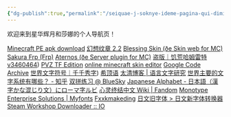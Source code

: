 ```yaml
---
{"dg-publish":true,"permalink":"/seiquae-j-soknye-ideme-pagina-qui-dimitti/","tags":["gardenEntry"]}
---
```



欢迎来到星华辉月和莎娜的个人导航页！

[Minecraft PE apk download](https://minecraftpe-mods.com/download_minecraft_pe)
[幻想纹章 2.2](http://www.2ueyes.cn/4399/flash/184320.htm)
[Blessing Skin (ðe Skin web for MC)](https://skin.prinzeugen.net/?lang=zh_CN)
[Sakura Frp (Frp)](https://www.natfrp.com/)
[Aternos (ðe Server plugin for MC)](https://aternos.org/:zh-TW/)
[盗版｜饥荒哈姆雷特 v3460464](https://www.52pojie.cn/thread-1123897-1-1.html))
[PVZ TF Edition]([tfpvz.top](https://tfpvz.top/archives/8/))
[online minecraft skin editor](https://photoretrica.com/cn/minecraft-skin-editor)
[Google Code Archive](https://code.google.com/archive/p/rime-aca/downloads)
[世界文字符号｜千千秀字](https://www.qqxiuzi.cn/zh/shijiewenzi/))
[希顶语](https://xdi8.top/cmn-hans/#td-block-1)
[太清博客 | 语言文字研究](https://abkai.net/blog/)
[世界主要的文字系统有哪些？ - 知乎](https://www.zhihu.com/question/357965319)
[双拼练习 @ BlueSky](https://api.ihint.me/shuang/)
[Japanese Alphabet - 日本語（漢字かな混じり文）にローマ字ルビ](www.kawa.net/works/ajax/romanize/japanese.html)
[心灵终结中文 Wiki | Fandom](https://moapyr.fandom.com/zh/wiki/心灵终结中文_Wiki)
[Monotype Enterprise Solutions | Myfonts](https://www.myfonts.com/content/enterprise-solutions)
[Fxxkmakeding](http://ww1.fxxkmakeding.xyz/)
[日文旧字体 > 日文新字体转换器](https://www.ltool.net/japanese-old-kanji-characters-to-new-converter-in-simplified-chinese.php)
[Steam Workshop Downloader :: IO](https://steamworkshopdownloader.io)
